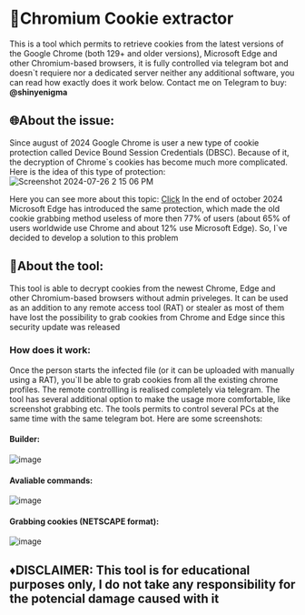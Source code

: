 # 🍪Chromium Cookie extractor
This is a tool which permits to retrieve cookies from the latest versions of the Google Chrome (both 129+ and older versions), Microsoft Edge and other Chromium-based browsers, it is fully controlled via telegram bot and doesn`t requiere nor a dedicated server neither any additional software, you can read how exactly does it work below. Contact me on Telegram to buy: **@shinyenigma**

## 🌐About the issue:
Since august of 2024 Google Chrome is user a new type of cookie protection called Device Bound Session Credentials (DBSC). Because of it, the decryption of Chrome`s cookies has become much more complicated. Here is the idea of this type of protection:
![Screenshot 2024-07-26 2 15 06 PM](https://github.com/user-attachments/assets/3ca32f75-7d41-4c5d-afbf-aba2111dcc8b)

Here you can see more about this topic: [Click](https://security.googleblog.com/2024/07/improving-security-of-chrome-cookies-on.html?m=1)
In the end of october 2024 Microsoft Edge has introduced the same protection, which made the old cookie grabbing method useless of more then 77% of users (about 65% of users worldwide use Chrome and about 12% use Microsoft Edge). So, I`ve decided to develop a solution to this problem

## 🔑About the tool:
This tool is able to decrypt cookies from the newest Chrome, Edge and other Chromium-based browsers without admin priveleges. It can be used as an addition to any remote access tool (RAT) or stealer as most of them have lost the possibility to grab cookies from Chrome and Edge since this security update was released
### How does it work:
Once the person starts the infected file (or it can be uploaded with manually using a RAT), you`ll be able to grab cookies from all the existing chrome profiles. The remote controllling is realised completely via telegram. The tool has several additional option to make the usage more comfortable, like screenshot grabbing etc. The tools permits to control several PCs at the same time with the same telegram bot. Here are some screenshots:
#### Builder:
![image](https://github.com/user-attachments/assets/465ac97c-5eb2-4ac8-8097-f1b5881ffcb6)

#### Avaliable commands:
![image](https://github.com/user-attachments/assets/918f58d6-f0a9-46d9-8dde-d48003a91a50)

#### Grabbing cookies (NETSCAPE format):
![image](https://github.com/user-attachments/assets/f304635d-ef52-49a3-a0ed-43ee45380262)

## ♦️DISCLAIMER: This tool is for educational purposes only, I do not take any responsibility for the potencial damage caused with it
